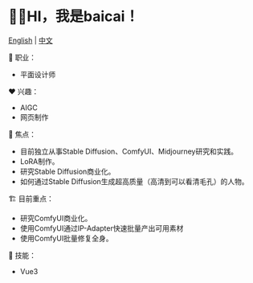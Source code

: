 # 👋🏻HI，我是baicai！

[English](./README.md) | [中文](./Chinese.md)

💼 职业：

- 平面设计师

❤️ 兴趣：

- AIGC
- 网页制作

🤖 焦点：

- 目前独立从事Stable Diffusion、ComfyUI、Midjourney研究和实践。
- LoRA制作。
- 研究Stable Diffusion商业化。
- 如何通过Stable Diffusion生成超高质量（高清到可以看清毛孔）的人物。

🏗️ 目前重点：

- 研究ComfyUI商业化。
- 使用ComfyUI通过IP-Adapter快速批量产出可用素材
- 使用ComfyUI批量修复全身。

🌟 技能：

- Vue3

